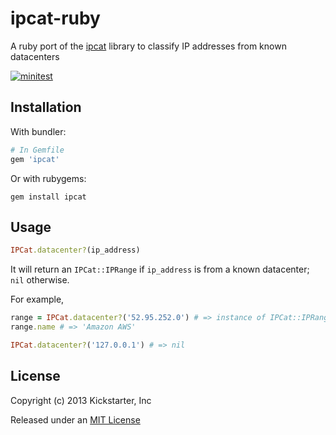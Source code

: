# ipcat-ruby

A ruby port of the [ipcat](https://github.com/rale/ipcat) library to classify IP addresses from known datacenters

[![minitest](https://github.com/kickstarter/ipcat-ruby/actions/workflows/minitest.yml/badge.svg)](https://github.com/kickstarter/ipcat-ruby/actions/workflows/minitest.yml)

## Installation

With bundler:

```ruby
# In Gemfile
gem 'ipcat'
```

Or with rubygems:

```shell
gem install ipcat
```

## Usage

```ruby
IPCat.datacenter?(ip_address)
```

It will return an `IPCat::IPRange` if `ip_address` is from a known datacenter; `nil` otherwise.

For example,

```ruby
range = IPCat.datacenter?('52.95.252.0') # => instance of IPCat::IPRange
range.name # => 'Amazon AWS'

IPCat.datacenter?('127.0.0.1') # => nil
```

## License

Copyright (c) 2013 Kickstarter, Inc

Released under an [MIT License](http://opensource.org/licenses/MIT)
